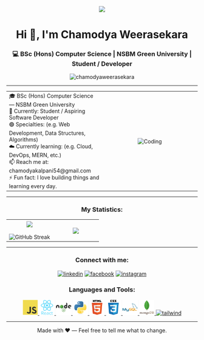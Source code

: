 <p align="center" ><img src = "https://user-images.githubusercontent.com/74038190/241765453-85cb9521-97c0-4a65-9358-7db8099fac7f.gif" width="120px"x></p>

<h1 align="center">Hi 👋, I'm Chamodya Weerasekara</h1>

<h3 align="center">💻 BSc (Hons) Computer Science | NSBM Green University | Student / Developer</h3>

<p align="center">
  <img src="https://komarev.com/ghpvc/?username=chamodyaweerasekara&label=Profile%20views&color=0e75b6&style=flat" alt="chamodyaweerasekara" />
</p>

---

<table align="center">
  <tr border="none">
    <td width="50%" align="left">
      🎓 BSc (Hons) Computer Science — NSBM Green University<br>
      💼 Currently: Student / Aspiring Software Developer<br>
      🟢 Specialties: (e.g. Web Development, Data Structures, Algorithms)<br>
      ☁️ Currently learning: (e.g. Cloud, DevOps, MERN, etc.)<br>
      📫 Reach me at: chamodyakalpani54@gmail.com<br>
      ⚡ Fun fact: I love building things and learning every day.
    </td>
    <td width="50%" align="center">
      <img align="center" alt="Coding" width="350" height="200" src=https://media.tenor.com/IF2JdxzmyN4AAAAi/coding-girl.gif>
    </td>
  </tr>
</table>

---

<h3 align="center">My Statistics:</h3>

<p align="center">
  <table align="center">
    <tr border="none">
      <td width="50%" align="center">
        <img align="center" src="https://github-readme-stats.vercel.app/api?username=YOUR_GITHUB_USERNAME&theme=dark&show_icons=true&count_private=true" />
        <br></br>
        <img title="🔥 Get streak stats for your profile at git.io/streak-stats" alt="GitHub Streak" src="https://github-readme-streak-stats.herokuapp.com/?user=YOUR_GITHUB_USERNAME&theme=dark&hide_border=false" />
      </td>
      <td width="50%" align="center">
        <img align="center" src="https://github-readme-stats.anuraghazra1.vercel.app/api/top-langs/?username=YOUR_GITHUB_USERNAME&theme=dark&hide_border=false&no-bg=true&no-frame=true&langs_count=10"/>
      </td>
    </tr>
  </table>
</p>

---

<h3 align="center">Connect with me:</h3>

<p align="center">
  <a href="https://linkedin.com/in/YOUR_LINKEDIN" target="blank"><img align="center" src="https://raw.githubusercontent.com/rahuldkjain/github-profile-readme-generator/master/src/images/icons/Social/linked-in-alt.svg" alt="linkedin" height="30" width="40" /></a>
  <a href="https://facebook.com/YOUR_FACEBOOK" target="blank"><img align="center" src="https://raw.githubusercontent.com/rahuldkjain/github-profile-readme-generator/master/src/images/icons/Social/facebook.svg" alt="facebook" height="30" width="40" /></a>
  <a href="https://instagram.com/YOUR_INSTAGRAM" target="blank"><img align="center" src="https://raw.githubusercontent.com/rahuldkjain/github-profile-readme-generator/master/src/images/icons/Social/instagram.svg" alt="instagram" height="30" width="40" /></a>
</p>

<h3 align="center">Languages and Tools:</h3>

<p align="center">
  <!-- add or remove tech icons you want -->
  <a href="https://developer.mozilla.org/en-US/docs/Web/JavaScript" target="_blank" rel="noreferrer"> <img src="https://raw.githubusercontent.com/devicons/devicon/master/icons/javascript/javascript-original.svg" alt="javascript" width="40" height="40"/> </a>
  <a href="https://reactjs.org/" target="_blank" rel="noreferrer"> <img src="https://raw.githubusercontent.com/devicons/devicon/master/icons/react/react-original-wordmark.svg" alt="react" width="40" height="40"/> </a>
  <a href="https://nodejs.org" target="_blank" rel="noreferrer"> <img src="https://raw.githubusercontent.com/devicons/devicon/master/icons/nodejs/nodejs-original-wordmark.svg" alt="nodejs" width="40" height="40"/> </a>
  <a href="https://www.python.org" target="_blank" rel="noreferrer"> <img src="https://raw.githubusercontent.com/devicons/devicon/master/icons/python/python-original.svg" alt="python" width="40" height="40"/> </a>
  <a href="https://www.w3.org/html/" target="_blank" rel="noreferrer"> <img src="https://raw.githubusercontent.com/devicons/devicon/master/icons/html5/html5-original-wordmark.svg" alt="html5" width="40" height="40"/> </a>
  <a href="https://www.w3schools.com/css/" target="_blank" rel="noreferrer"> <img src="https://raw.githubusercontent.com/devicons/devicon/master/icons/css3/css3-original-wordmark.svg" alt="css3" width="40" height="40"/> </a>
  <a href="https://www.mysql.com/" target="_blank" rel="noreferrer"> <img src="https://raw.githubusercontent.com/devicons/devicon/master/icons/mysql/mysql-original-wordmark.svg" alt="mysql" width="40" height="40"/> </a>
  <a href="https://www.mongodb.com/" target="_blank" rel="noreferrer"> <img src="https://raw.githubusercontent.com/devicons/devicon/master/icons/mongodb/mongodb-original-wordmark.svg" alt="mongodb" width="40" height="40"/> </a>
  <a href="https://tailwindcss.com/" target="_blank" rel="noreferrer"> <img src="https://www.vectorlogo.zone/logos/tailwindcss/tailwindcss-icon.svg" alt="tailwind" width="40" height="40"/> </a>
</p>

---

<p align="center">Made with ❤️ — Feel free to tell me what to change.</p>




